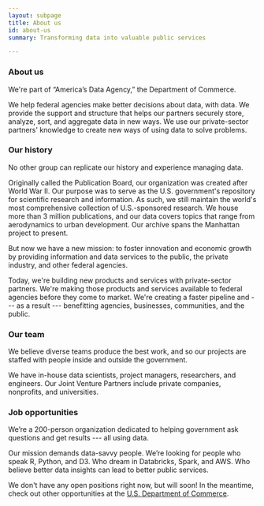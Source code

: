 ```yaml
---
layout: subpage
title: About us
id: about-us
summary: Transforming data into valuable public services

---
```


<h3>About us</h3>

We're part of &ldquo;America’s Data Agency,&rdquo; the Department of Commerce.

We help federal agencies make better decisions about data, with data. We provide the support and structure that helps our partners securely store, analyze, sort, and aggregate data in new ways. We use our private-sector partners' knowledge to create new ways of using data to solve problems. 

### Our history

No other group can replicate our history and experience managing data.

Originally called the Publication Board, our organization was created after World War II. Our purpose was to serve as the U.S. government's repository for scientific research and information. As such, we still maintain the world's most comprehensive collection of U.S.-sponsored research. We house more than 3 million publications, and our data covers topics that range from aerodynamics to urban development. Our archive spans the Manhattan project to present.

But now we have a new mission: to foster innovation and economic growth by providing information and data services to the public, the private industry, and other federal agencies.

Today, we're building new products and services with private-sector partners. We're making those products and services available to federal agencies before they come to market. We're creating a faster pipeline and --- as a result --- benefitting agencies, businesses, communities, and the public.

### Our team

We believe diverse teams produce the best work, and so our projects are staffed with people inside and outside the government.

We have in-house data scientists, project managers, researchers, and engineers. Our Joint Venture Partners include private companies, nonprofits, and universities.

### Job opportunities

We’re a 200-person organization dedicated to helping government ask questions and get results --- all using data.

Our mission demands data-savvy people.  We’re looking for people who speak R, Python, and D3. Who dream in Databricks, Spark, and AWS. Who believe better data insights can lead to better public services.

We don't have any open positions right now, but will soon!  In the meantime, check out other opportunities at the [U.S. Department of Commerce](https://www.usajobs.gov/JobSearch/Search/GetResults?organizationid=CM).
